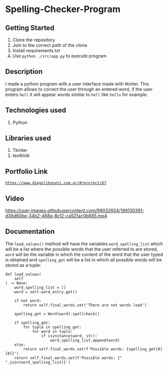 # Spelling-Checker-Program

## Getting Started

1. Clone the repository
2. Join to the correct path of the clone
3. Install requirements.txt
4. Use `python ./src/app.py` to execute program

## Description

I made a python program with a user interface made with tkinter. This program allows to correct the user through an entered word, if the user enters `hell` it will appear words similar to `hell` like `hello` for example.

## Technologies used

1. Python

## Libraries used

1. Tkinter
2. textblob

## Portfolio Link

[`https://www.diegolibonati.com.ar/#/project/67`](https://www.diegolibonati.com.ar/#/project/67)

## Video

https://user-images.githubusercontent.com/99032604/199130391-d38d60be-34b2-468a-8c12-ca521ac0b685.mp4

## Documentation

The `load_values()` method will have the variables `word_spelling_list` which will be a list where the possible words that the user referred to are stored, `word` will be the variable in which the content of the word that the user typed is obtained and `spelling_get` will be a list in which all possible words will be stored as a tuple:

```
def load_values(
    self
) -> None:
    word_spelling_list = []
    word = self.word_entry.get()

    if not word:
        return self.final_words.set('There are not words load')
    
    spelling_get = Word(word).spellcheck()

    if spelling_get:
        for tupla in spelling_get:
            for word in tupla:
                if isinstance(word, str):
                    word_spelling_list.append(word)
    else:
        return self.final_words.set(f'Possible words: {spelling_get[0][0]}')
    return self.final_words.set(f'Possible words: {" ".join(word_spelling_list)}')
```
